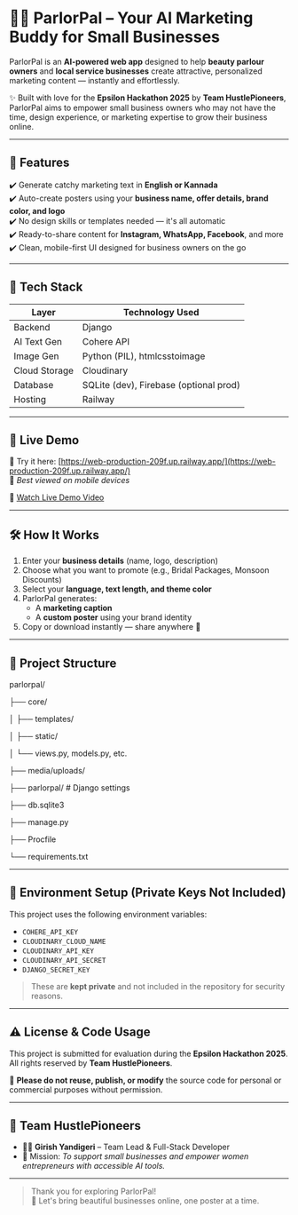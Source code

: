 # 💅🏻 ParlorPal – Your AI Marketing Buddy for Small Businesses

ParlorPal is an **AI-powered web app** designed to help **beauty parlour owners** and **local service businesses** create attractive, personalized marketing content — instantly and effortlessly.

✨ Built with love for the **Epsilon Hackathon 2025** by **Team HustlePioneers**, ParlorPal aims to empower small business owners who may not have the time, design experience, or marketing expertise to grow their business online.

---

## 🌟 Features

✔️ Generate catchy marketing text in **English or Kannada**  
✔️ Auto-create posters using your **business name, offer details, brand color, and logo**  
✔️ No design skills or templates needed — it's all automatic  
✔️ Ready-to-share content for **Instagram, WhatsApp, Facebook**, and more  
✔️ Clean, mobile-first UI designed for business owners on the go  

---

## 🧠 Tech Stack

| Layer         | Technology Used           |
|---------------|----------------------------|
| Backend       | Django                     |
| AI Text Gen   | Cohere API                 |
| Image Gen     | Python (PIL), htmlcsstoimage |
| Cloud Storage | Cloudinary                 |
| Database      | SQLite (dev), Firebase (optional prod) |
| Hosting       | Railway                     |

---

## 🚀 Live Demo

🔗 Try it here: [https://web-production-209f.up.railway.app/](https://web-production-209f.up.railway.app/)  
📱 *Best viewed on mobile devices*

🎥 [Watch Live Demo Video](https://drive.google.com/drive/folders/1oNkoA-bDattusrEVzLRwbasv8VjUAB0u?usp=sharing)

---

## 🛠️ How It Works

1. Enter your **business details** (name, logo, description)
2. Choose what you want to promote (e.g., Bridal Packages, Monsoon Discounts)
3. Select your **language, text length, and theme color**
4. ParlorPal generates:
   - A **marketing caption**
   - A **custom poster** using your brand identity
5. Copy or download instantly — share anywhere 🎯

---

## 📁 Project Structure

parlorpal/

├── core/

│ ├── templates/

│ ├── static/

│ └── views.py, models.py, etc.

├── media/uploads/

├── parlorpal/ # Django settings

├── db.sqlite3

├── manage.py

├── Procfile

└── requirements.txt


---

## 🔐 Environment Setup (Private Keys Not Included)

This project uses the following environment variables:

- `COHERE_API_KEY`
- `CLOUDINARY_CLOUD_NAME`
- `CLOUDINARY_API_KEY`
- `CLOUDINARY_API_SECRET`
- `DJANGO_SECRET_KEY`

> These are **kept private** and not included in the repository for security reasons.

---

## ⚠️ License & Code Usage

This project is submitted for evaluation during the **Epsilon Hackathon 2025**.  
All rights reserved by **Team HustlePioneers**.

🚫 **Please do not reuse, publish, or modify** the source code for personal or commercial purposes without permission.

---

## 🙌 Team HustlePioneers

- 👨‍💻 **Girish Yandigeri** – Team Lead & Full-Stack Developer  
- 🎯 Mission: *To support small businesses and empower women entrepreneurs with accessible AI tools.*

---

> Thank you for exploring ParlorPal!  
> 💖 Let's bring beautiful businesses online, one poster at a time.
